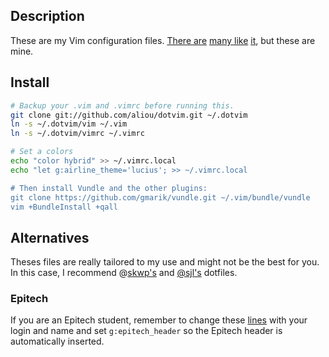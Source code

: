 ## Description

These are my Vim configuration files. [There are][steve-losh] [many like][pengwynn]
[it][sanctum], but these are mine.

## Install

```sh
# Backup your .vim and .vimrc before running this.
git clone git://github.com/aliou/dotvim.git ~/.dotvim
ln -s ~/.dotvim/vim ~/.vim
ln -s ~/.dotvim/vimrc ~/.vimrc

# Set a colors
echo "color hybrid" >> ~/.vimrc.local
echo "let g:airline_theme='lucius'; >> ~/.vimrc.local

# Then install Vundle and the other plugins:
git clone https://github.com/gmarik/vundle.git ~/.vim/bundle/vundle
vim +BundleInstall +qall
```

## Alternatives
Theses files are really tailored to my use and might not be the best for you. In
this case, I recommend @[skwp's][skwp-dotfiles] and [@sjl's][steve-losh]
dotfiles.

### Epitech

If you are an Epitech student, remember to change these [lines][l1] with your login
and name and set `g:epitech_header` so the Epitech header is automatically
inserted.

[l1]: https://github.com/aliou/dotvim/blob/master/vim/plugin/epitech.vim#L17-18
[l2]: https://github.com/gmarik/vundle
[steve-losh]: https://bitbucket.org/sjl/dotfiles/
[pengwynn]: https://github.com/pengwynn/dotfiles
[sanctum]: https://github.com/tejr/dotfiles
[skwp-dotfiles]: http://skwp.github.io/dotfiles/

